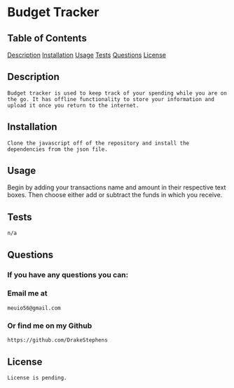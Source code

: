 # Budget Tracker
## Table of Contents
[Description](#Description)
[Installation](#Installation)
[Usage](#Usage)
[Tests](#Tests)
[Questions](#Questions)
[License](#License)

## Description
    Budget tracker is used to keep track of your spending while you are on the go. It has offline functionality to store your information and upload it once you return to the internet.
## Installation
    Clone the javascript off of the repository and install the dependencies from the json file.
## Usage
  Begin by adding your transactions name and amount in their respective text boxes. Then choose either add or subtract the funds in which you receive. 
## Tests
    n/a
## Questions
### If you have any questions you can:
### Email me at
    meuio56@gmail.com
### Or find me on my Github 
    https://github.com/DrakeStephens
## License
    License is pending.
